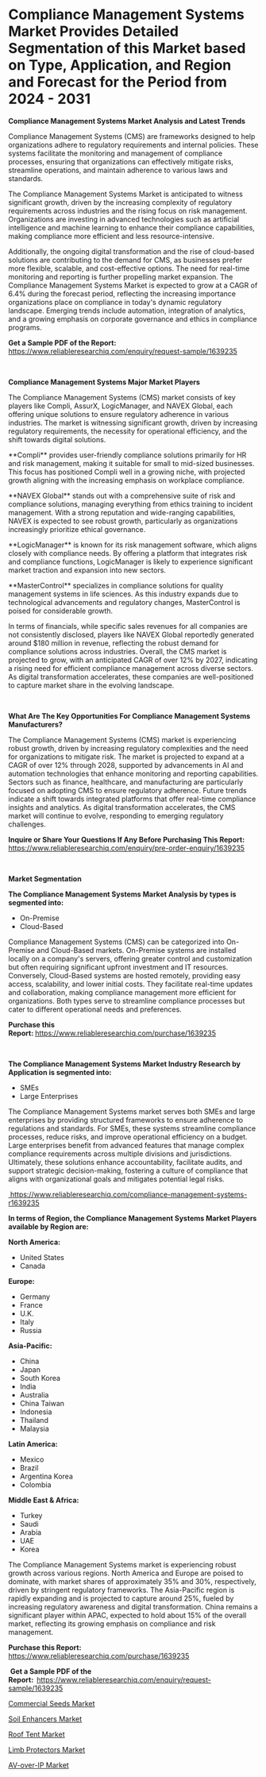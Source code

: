 <p><h1>Compliance Management Systems Market Provides Detailed Segmentation of this Market based on Type, Application, and Region and Forecast for the Period from 2024 - 2031</h1></p><p><strong>Compliance Management Systems Market Analysis and Latest Trends</strong></p>
<p><p>Compliance Management Systems (CMS) are frameworks designed to help organizations adhere to regulatory requirements and internal policies. These systems facilitate the monitoring and management of compliance processes, ensuring that organizations can effectively mitigate risks, streamline operations, and maintain adherence to various laws and standards. </p><p>The Compliance Management Systems Market is anticipated to witness significant growth, driven by the increasing complexity of regulatory requirements across industries and the rising focus on risk management. Organizations are investing in advanced technologies such as artificial intelligence and machine learning to enhance their compliance capabilities, making compliance more efficient and less resource-intensive. </p><p>Additionally, the ongoing digital transformation and the rise of cloud-based solutions are contributing to the demand for CMS, as businesses prefer more flexible, scalable, and cost-effective options. The need for real-time monitoring and reporting is further propelling market expansion. The Compliance Management Systems Market is expected to grow at a CAGR of 6.4% during the forecast period, reflecting the increasing importance organizations place on compliance in today's dynamic regulatory landscape. Emerging trends include automation, integration of analytics, and a growing emphasis on corporate governance and ethics in compliance programs.</p></p>
<p><strong>Get a Sample PDF of the Report:&nbsp;</strong> <a href="https://www.reliableresearchiq.com/enquiry/request-sample/1639235?utm_campaign=1094&utm_medium=2&utm_source=Github&utm_content=ia&utm_term=25092024&utm_id=compliance-management-systems">https://www.reliableresearchiq.com/enquiry/request-sample/1639235</a></p>
<p>&nbsp;</p>
<p><strong>Compliance Management Systems Major Market Players</strong></p>
<p><p>The Compliance Management Systems (CMS) market consists of key players like Compli, AssurX, LogicManager, and NAVEX Global, each offering unique solutions to ensure regulatory adherence in various industries. The market is witnessing significant growth, driven by increasing regulatory requirements, the necessity for operational efficiency, and the shift towards digital solutions.</p><p>**Compli** provides user-friendly compliance solutions primarily for HR and risk management, making it suitable for small to mid-sized businesses. This focus has positioned Compli well in a growing niche, with projected growth aligning with the increasing emphasis on workplace compliance.</p><p>**NAVEX Global** stands out with a comprehensive suite of risk and compliance solutions, managing everything from ethics training to incident management. With a strong reputation and wide-ranging capabilities, NAVEX is expected to see robust growth, particularly as organizations increasingly prioritize ethical governance.</p><p>**LogicManager** is known for its risk management software, which aligns closely with compliance needs. By offering a platform that integrates risk and compliance functions, LogicManager is likely to experience significant market traction and expansion into new sectors.</p><p>**MasterControl** specializes in compliance solutions for quality management systems in life sciences. As this industry expands due to technological advancements and regulatory changes, MasterControl is poised for considerable growth.</p><p>In terms of financials, while specific sales revenues for all companies are not consistently disclosed, players like NAVEX Global reportedly generated around $180 million in revenue, reflecting the robust demand for compliance solutions across industries. Overall, the CMS market is projected to grow, with an anticipated CAGR of over 12% by 2027, indicating a rising need for efficient compliance management across diverse sectors. As digital transformation accelerates, these companies are well-positioned to capture market share in the evolving landscape.</p></p>
<p>&nbsp;</p>
<p><strong>What Are The Key Opportunities For Compliance Management Systems Manufacturers?</strong></p>
<p><p>The Compliance Management Systems (CMS) market is experiencing robust growth, driven by increasing regulatory complexities and the need for organizations to mitigate risk. The market is projected to expand at a CAGR of over 12% through 2028, supported by advancements in AI and automation technologies that enhance monitoring and reporting capabilities. Sectors such as finance, healthcare, and manufacturing are particularly focused on adopting CMS to ensure regulatory adherence. Future trends indicate a shift towards integrated platforms that offer real-time compliance insights and analytics. As digital transformation accelerates, the CMS market will continue to evolve, responding to emerging regulatory challenges.</p></p>
<p><strong>Inquire or Share Your Questions If Any Before Purchasing This Report:</strong> <a href="https://www.reliableresearchiq.com/enquiry/pre-order-enquiry/1639235?utm_campaign=1094&utm_medium=2&utm_source=Github&utm_content=ia&utm_term=25092024&utm_id=compliance-management-systems">https://www.reliableresearchiq.com/enquiry/pre-order-enquiry/1639235</a></p>
<p>&nbsp;</p>
<p><strong>Market Segmentation</strong></p>
<p><strong>The Compliance Management Systems Market Analysis by types is segmented into:</strong></p>
<p><ul><li>On-Premise</li><li>Cloud-Based</li></ul></p>
<p><p>Compliance Management Systems (CMS) can be categorized into On-Premise and Cloud-Based markets. On-Premise systems are installed locally on a company's servers, offering greater control and customization but often requiring significant upfront investment and IT resources. Conversely, Cloud-Based systems are hosted remotely, providing easy access, scalability, and lower initial costs. They facilitate real-time updates and collaboration, making compliance management more efficient for organizations. Both types serve to streamline compliance processes but cater to different operational needs and preferences.</p></p>
<p><strong>Purchase this Report:&nbsp;</strong><a href="https://www.reliableresearchiq.com/purchase/1639235?utm_campaign=1094&utm_medium=2&utm_source=Github&utm_content=ia&utm_term=25092024&utm_id=compliance-management-systems">https://www.reliableresearchiq.com/purchase/1639235</a></p>
<p>&nbsp;</p>
<p><strong>The Compliance Management Systems Market Industry Research by Application is segmented into:</strong></p>
<p><ul><li>SMEs</li><li>Large Enterprises</li></ul></p>
<p><p>The Compliance Management Systems market serves both SMEs and large enterprises by providing structured frameworks to ensure adherence to regulations and standards. For SMEs, these systems streamline compliance processes, reduce risks, and improve operational efficiency on a budget. Large enterprises benefit from advanced features that manage complex compliance requirements across multiple divisions and jurisdictions. Ultimately, these solutions enhance accountability, facilitate audits, and support strategic decision-making, fostering a culture of compliance that aligns with organizational goals and mitigates potential legal risks.</p></p>
<p><a href="https://www.reliableresearchiq.com/compliance-management-systems-r1639235?utm_campaign=1094&utm_medium=2&utm_source=Github&utm_content=ia&utm_term=25092024&utm_id=compliance-management-systems">&nbsp;https://www.reliableresearchiq.com/compliance-management-systems-r1639235</a></p>
<p><strong>In terms of Region, the Compliance Management Systems Market Players available by Region are:</strong></p>
<p>
    <p> <strong> North America: </strong>
        <ul>
            <li>United States</li>
            <li>Canada</li>
        </ul>
        </p> 
    <p> <strong> Europe: </strong>
        <ul>
            <li>Germany</li>
            <li>France</li>
            <li>U.K.</li>
            <li>Italy</li>
            <li>Russia</li>
        </ul>
        </p> 
    <p> <strong> Asia-Pacific: </strong>
        <ul>
            <li>China</li>
            <li>Japan</li>
            <li>South Korea</li>
            <li>India</li>
            <li>Australia</li>
            <li>China Taiwan</li>
            <li>Indonesia</li>
            <li>Thailand</li>
            <li>Malaysia</li>
        </ul>
        </p> 
    <p> <strong> Latin America: </strong>
        <ul>
            <li>Mexico</li>
            <li>Brazil</li>
            <li>Argentina Korea</li>
            <li>Colombia</li>
        </ul>
        </p> 
    <p> <strong> Middle East & Africa: </strong>
        <ul>
            <li>Turkey</li>
            <li>Saudi</li>
            <li>Arabia</li>
            <li>UAE</li>
            <li>Korea</li>
        </ul>
    </p>
    </p>
<p><p>The Compliance Management Systems market is experiencing robust growth across various regions. North America and Europe are poised to dominate, with market shares of approximately 35% and 30%, respectively, driven by stringent regulatory frameworks. The Asia-Pacific region is rapidly expanding and is projected to capture around 25%, fueled by increasing regulatory awareness and digital transformation. China remains a significant player within APAC, expected to hold about 15% of the overall market, reflecting its growing emphasis on compliance and risk management.</p></p>
<p><strong>Purchase this Report: </strong><a href="https://www.reliableresearchiq.com/purchase/1639235?utm_campaign=1094&utm_medium=2&utm_source=Github&utm_content=ia&utm_term=25092024&utm_id=compliance-management-systems">https://www.reliableresearchiq.com/purchase/1639235</a></p>
<p>&nbsp;<strong>Get a Sample PDF of the Report:&nbsp;&nbsp;</strong><a href="https://www.reliableresearchiq.com/enquiry/request-sample/1639235?utm_campaign=1094&utm_medium=2&utm_source=Github&utm_content=ia&utm_term=25092024&utm_id=compliance-management-systems">https://www.reliableresearchiq.com/enquiry/request-sample/1639235</a></p>
<p><strong></strong></p>
<p><p><a href="https://www.linkedin.com/pulse/commercial-seeds-industry-analysis-report-its-market-size-share-5kakf?utm_campaign=1094&utm_medium=2&utm_source=Github&utm_content=ia&utm_term=25092024&utm_id=compliance-management-systems">Commercial Seeds Market</a></p><p><a href="https://www.linkedin.com/pulse/future-innovation-global-soil-enhancers-market-growth-opportunities-qgmcf?utm_campaign=1094&utm_medium=2&utm_source=Github&utm_content=ia&utm_term=25092024&utm_id=compliance-management-systems">Soil Enhancers Market</a></p><p><a href="https://issuu.com/reportprime-2/docs/roof-tent-market-size-2030.pptx_d68ea2de36e617?utm_campaign=1094&utm_medium=2&utm_source=Github&utm_content=ia&utm_term=25092024&utm_id=compliance-management-systems">Roof Tent Market</a></p><p><a href="https://issuu.com/reportprime-2/docs/limb-protectors-market-size-2030.pp_14ea7ca263ae49?utm_campaign=1094&utm_medium=2&utm_source=Github&utm_content=ia&utm_term=25092024&utm_id=compliance-management-systems">Limb Protectors Market</a></p><p><a href="https://github.com/NathanColeman327/Market-Research-Report-List-1/blob/main/av-over-ip-market.md?utm_campaign=1094&utm_medium=2&utm_source=Github&utm_content=ia&utm_term=25092024&utm_id=compliance-management-systems">AV-over-IP Market</a></p></p>